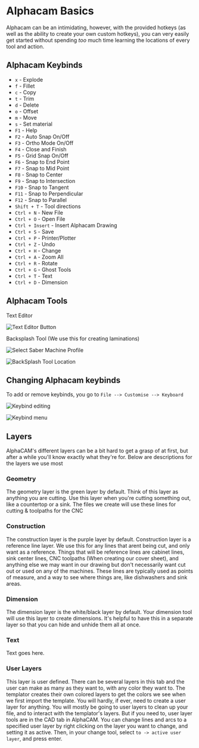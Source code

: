 # Alphacam Basics

Alphacam can be an intimidating, however, with the provided hotkeys \(as well as the ability to create your own custom hotkeys\), you can very easily get started without spending _too_ much time learning the locations of every tool and action.

## Alphacam Keybinds

* `x` - Explode
* `f` - Fillet
* `c` - Copy
* `t` - Trim
* `d` - Delete
* `o` - Offset
* `m` - Move
* `s` - Set material
* `F1` - Help
* `F2` - Auto Snap On/Off
* `F3` - Ortho Mode On/Off
* `F4` - Close and Finish
* `F5` - Grid Snap On/Off
* `F6` - Snap to End Point
* `F7` - Snap to Mid Point
* `F8` - Snap to Center
* `F9` - Snap to Intersection
* `F10` - Snap to Tangent
* `F11` - Snap to Perpendicular
* `F12` - Snap to Parallel
* `Shift + T` - Tool directions
* `Ctrl + N` - New File
* `Ctrl + O` - Open File
* `Ctrl + Insert` - Insert Alphacam Drawing
* `Ctrl + S` - Save
* `Ctrl + P` - Printer/Plotter
* `Ctrl + Z` - Undo
* `Ctrl + H` - Change
* `Ctrl + A` - Zoom All
* `Ctrl + R` - Rotate
* `Ctrl + G` - Ghost Tools
* `Ctrl + T` - Text
* `Ctrl + D` - Dimension

## Alphacam Tools

Text Editor

![Text Editor Button](http://tanner.havana.software/XOiRz0)

Backsplash Tool \(We use this for creating laminations\)

![Select Saber Machine Profile](http://tanner.havana.software/H6aE5a)

![BackSplash Tool Location](http://tanner.havana.software/WWfSEI)

## Changing Alphacam keybinds

To add or remove keybinds, you go to `File --> Customise --> Keyboard`

![Keybind editing](http://tanner.havana.software/mgfobt)

![Keybind menu](http://tanner.havana.software/mIA0JL)

## Layers

AlphaCAM's different layers can be a bit hard to get a grasp of at first, but after a while you'll know exactly what they're for. Below are descriptions for the layers we use most

### Geometry

The geometry layer is the green layer by default. Think of this layer as anything you are cutting. Use this layer when you're cutting something out, like a countertop or a sink. The files we create will use these lines for cutting & toolpaths for the CNC

### Construction

The construction layer is the purple layer by default. Construction layer is a reference line layer. We use this for any lines that arent being cut, and only want as a reference. Things that will be reference lines are cabinet lines, sink center lines, CNC toolpaths \(When creating our cover sheet\), and anything else we may want in our drawing but don't necessarily want cut out or used on any of the machines. These lines are typically used as points of measure, and a way to see where things are, like dishwashers and sink areas.

### Dimension

The dimension layer is the white/black layer by default. Your dimension tool will use this layer to create dimensions. It's helpful to have this in a separate layer so that you can hide and unhide them all at once.

### Text

Text goes here.

### User Layers

This layer is user defined. There can be several layers in this tab and the user can make as many as they want to, with any color they want to. The templator creates their own colored layers to get the colors we see when we first import the template. You will hardly, if ever, need to create a user layer for anything. You will mostly be going to user layers to clean up your file, and to interact with the templator's layers. But if you need to, user layer tools are in the CAD tab in AlphaCAM. You can change lines and arcs to a specified user layer by right clicking on the layer you want to change, and setting it as active. Then, in your change tool, select `to -> active user layer`, and press enter.

